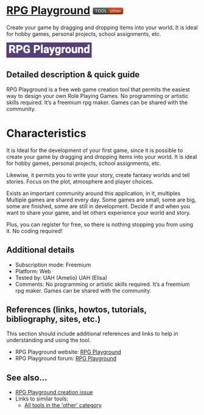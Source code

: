 # [RPG Playground](https://rpgplayground.com/)  [<img src="images/other.png" align="bottom">](https://github.com/e-CLOSE/Toolbox/issues?q=label%3A01_TOOL+label%3Aother)

Create your game by dragging and dropping items into your world. It is ideal for hobby games, personal projects, school assignments, etc.


![RPGPlayground logo](images/RPGPlayground.png)

## Detailed description & quick guide

RPG Playground is a free web game creation tool that permits the easiest way to design your own Role Playing Games. No programming or artistic skills required. It’s a freemium rpg maker. Games can be shared with the community.

# Characteristics

It is Ideal for the development of your first game, since it is possible to create your game by dragging and dropping items into your world. It is ideal for hobby games, personal projects, school assignments, etc.

Likewise, it permits you to write your story, create fantasy worlds and tell stories. Focus on the plot, atmosphere and player choices.

Exists an important community around this application, in it, multiples Multiple games are shared every day. Some games are small, some are big, some are finished, some are still in development. Decide if and when you want to share your game, and let others experience your world and story.

Plus, you can register for free, so there is nothing stopping you from using it.
No coding required!


## Additional details

- Subscription mode: Freemium
- Platform: Web
- Tested by: UAH (Amelio) UAH (Elisa)
- Comments:  No programming or artistic skills required. It’s a freemium rpg maker. Games can be shared with the community.


## References (links, howtos, tutorials, bibliography, sites, etc.)

This section should include additional references and links to help in
understanding and using the tool.

- RPG Playground website: [RPG Playground](https://rpgplayground.com/)
- RPG Playground forum: [RPG Playground](https://rpgplayground.com/forum-index/)


## See also...

- [RPG Playground creation issue](https://github.com/e-CLOSE/Toolbox/issues/114)
- Links to similar tools:
  - [All tools in the 'other' category](https://github.com/e-CLOSE/Toolbox/issues?q=label%3A01_TOOL+label%3Aother)
